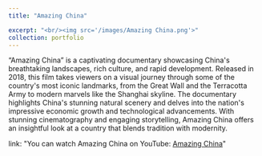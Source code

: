 ```yaml
---
title: "Amazing China"

excerpt: "<br/><img src='/images/Amazing China.png'>"
collection: portfolio
---
```


“Amazing China” is a captivating documentary showcasing China's breathtaking landscapes, rich culture, and rapid development. Released in 2018, this film takes viewers on a visual journey through some of the country's most iconic landmarks, from the Great Wall and the Terracotta Army to modern marvels like the Shanghai skyline. The documentary highlights China's stunning natural scenery and delves into the nation's impressive economic growth and technological advancements. With stunning cinematography and engaging storytelling, Amazing China offers an insightful look at a country that blends tradition with modernity.

link: "You can watch Amazing China on YouTube: [Amazing China](https://www.youtube.com/watch?v=lI3OI4UhuK4&list=PLjErQil8g4Tv_9JBbFVlaxm47tLPpabUb&index=2)"

